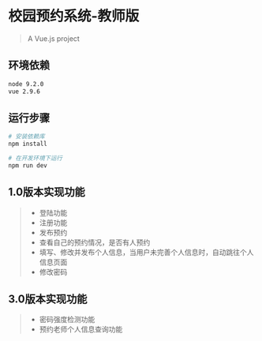 # 校园预约系统-教师版

> A Vue.js project

## 环境依赖
```bash
node 9.2.0
vue 2.9.6
```
## 运行步骤

``` bash
# 安装依赖库
npm install

# 在开发环境下运行
npm run dev
```

## 1.0版本实现功能

> * 登陆功能
> * 注册功能
> * 发布预约
> * 查看自己的预约情况，是否有人预约
> * 填写、修改并发布个人信息，当用户未完善个人信息时，自动跳往个人信息页面
> * 修改密码

## 3.0版本实现功能
> * 密码强度检测功能
> * 预约老师个人信息查询功能
